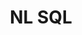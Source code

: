﻿---
title: NL SQL
emoji: 🧩
colorFrom: indigo
colorTo: purple
sdk: gradio
sdk_version: "4.36.1"
app_file: app.py
pinned: false
---